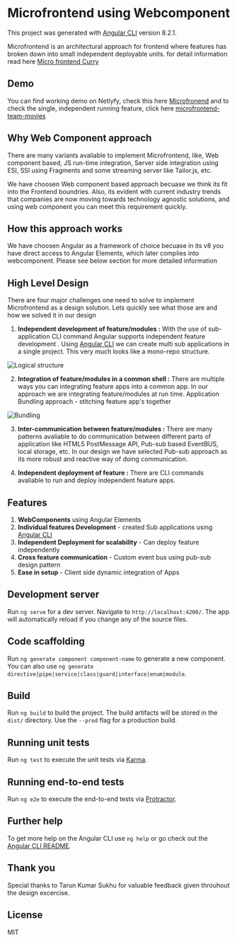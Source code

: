 # Microfrontend using Webcomponent

This project was generated with [Angular CLI](https://github.com/angular/angular-cli) version 8.2.1.

Microfrontend is an architectural approach for frontend where features has broken down into small independent deployable units. for detail information read here [Micro frontend Curry](https://levelup.gitconnected.com/micro-frontend-curry-506b98a4cfc0)

## Demo

You can find working demo on Netlyfy, check this here [Microfronend](https://microfrontend.netlify.com/) and to check the single, independent running feature, click here  [microfrontend-team-movies](https://microfrontend-team-movies.netlify.com)


## Why Web Component approach
There are many variants avaliable to implement Microfrontend, like, Web component based,  JS run-time integration, Server side integration using ESI, SSI using Fragments and some streaming server like Tailor.js, etc.

We have choosen Web component based approach becuase we think its fit into the Frontend boundries. Also, its evident with current industry trends that companies are now moving towards technology agnostic solutions, and using web component you can meet this requirement quickly. 

## How this approach works

We have choosen Angular as a framework of choice becuase in its v8 you have direct access to Angular Elements, which later complies into webcomponent. Please see below section for more detailed information 

## High Level Design
There are four major challenges one need to solve to implement Microfrontend as a design solution. Lets quickly see what those are and how we solved it in our design

1. **Independent development of feature/modules :** With the use of sub-application CLI command Angular supports independent feature development . Using [Angular CLI](https://angular.io/guide/file-structure) we can create multi sub applications in a single project. This very much looks like a mono-repo structure. 
 
 ![Logical structure](https://1.bp.blogspot.com/-U6yrliNYzxs/Xfyla62jgmI/AAAAAAAAMf4/C2z-Q0RKc_wmjP89J0HD75LQJPGXq9QzQCK4BGAYYCw/s1600/hld.png)

2. **Integration of feature/modules in a common shell :** There are multiple ways you can integrating feature apps into a common app. In our approach we are integrating feature/modules at run time. Application Bundling approach - stitching feature app's together

![Bundling](https://4.bp.blogspot.com/-DjBLjUGz23c/Xfylk6tW5QI/AAAAAAAAMgA/04o0M653f5QwE2wRLqwohJPHAfbwfqroQCK4BGAYYCw/s1600/app-bundling.png)

3. **Inter-communication between feature/modules :** There are many patterns avaliable to do communication between different parts of application like HTML5 PostMessage API, Pub-sub based EventBUS, local storage, etc. In our design we have selected Pub-sub approach as its more robust and reactive way of doing communication.

4. **Independent deployment of feature :** There are CLI commands avaliable to run and deploy independent feature apps.

## Features
1. **WebComponents** using Angular Elements
2. **Individual features Development** - created Sub applications using [Angular CLI](https://angular.io/guide/file-structure)  
3. **Independent Deployment for scalability** - Can deploy feature independently 
4. **Cross feature communication** - Custom event bus using pub-sub design pattern
5. **Ease in setup** - Client side dynamic integration of Apps 


## Development server

Run `ng serve` for a dev server. Navigate to `http://localhost:4200/`. The app will automatically reload if you change any of the source files.

## Code scaffolding

Run `ng generate component component-name` to generate a new component. You can also use `ng generate directive|pipe|service|class|guard|interface|enum|module`.

## Build

Run `ng build` to build the project. The build artifacts will be stored in the `dist/` directory. Use the `--prod` flag for a production build.

## Running unit tests

Run `ng test` to execute the unit tests via [Karma](https://karma-runner.github.io).

## Running end-to-end tests

Run `ng e2e` to execute the end-to-end tests via [Protractor](http://www.protractortest.org/).

## Further help

To get more help on the Angular CLI use `ng help` or go check out the [Angular CLI README](https://github.com/angular/angular-cli/blob/master/README.md).

## Thank you
Special thanks to Tarun Kumar Sukhu for valuable feedback given throuhout the design excercise.

## License

MIT
